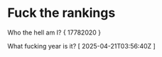 # Fuck the rankings

Who the hell am I?
{ 17782020 }

What fucking year is it?
[ 2025-04-21T03:56:40Z ]
